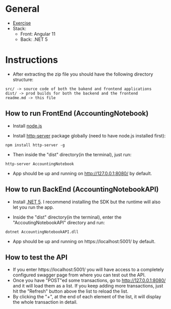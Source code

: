 # General
- [Exercise](https://github.com/andresbiso/AccountingNotebook/blob/main/exercise.md)
- Stack:
	- Front: Angular 11
	- Back: .NET 5

# Instructions

- After extracting the zip file you should have the following directory structure:
```
src/ -> source code of both the bakend and frontend applications
dist/ -> prod builds for both the backend and the frontend
readme.md -> this file
```
## How to run FrontEnd (AccountingNotebook)

- Install [node.js](https://nodejs.org/en/)

- Install [http-server](https://github.com/http-party/http-server) package globally (need to have node.js installed first):

```
npm install http-server -g
```

- Then inside the "dist" directory(in the terminal), just run:

```
http-server AccountingNotebook
```

- App should be up and running on http://127.0.0.1:8080/ by default.

## How to run BackEnd (AccountingNotebookAPI)

- Install [.NET 5](https://dotnet.microsoft.com/download/dotnet/5.0). I recommend installing the SDK but the runtime will also let you run the app.

- Inside the "dist" directory(in the terminal), enter the "AccoutingNotebookAPI" directory and run:
```
dotnet AccountingNotebookAPI.dll
```

- App should be up and running on https://localhost:5001/ by default.

## How to test the API

- If you enter https://localhost:5001/ you will have access to a completely configured swagger page from where you can test out the API.
- Once you have "POST"ed some transactions, go to http://127.0.0.1:8080/ and it will load them as a list. If you keep adding more transactions, just hit the "Refresh" button above the list to reload the list.
- By clicking the "+", at the end of each element of the list, it will display the whole transaction in detail.
